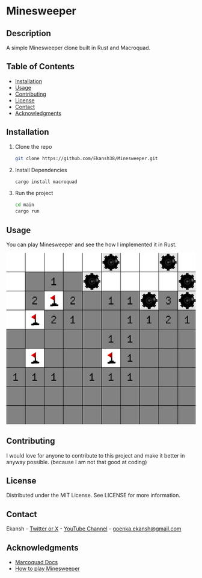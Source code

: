 # Minesweeper

## Description

A simple Minesweeper clone built in Rust and Macroquad.

## Table of Contents

- [Installation](#installation)
- [Usage](#usage)
- [Contributing](#contributing)
- [License](#license)
- [Contact](#contact)
- [Acknowledgments](#acknowledgments)

## Installation

1. Clone the repo

   ```sh
   git clone https://github.com/Ekansh38/Minesweeper.git

   ```

2. Install Dependencies

   ```sh
   cargo install macroquad
   ```

3. Run the project
   ```sh
   cd main
   cargo run
   ```

## Usage

You can play Minesweeper and see the how I implemented it in Rust.

![Screenshot of the project](./images/Screenshot.png)

## Contributing

I would love for anyone to contribute to this project and make it better in anyway possible. (because I am not that good at coding)

## License

Distributed under the MIT License. See LICENSE for more information.

## Contact

Ekansh - [Twitter or X](https://x.com/mister_byte_) - [YouTube Channel](https://www.youtube.com/@mister_byte_) - goenka.ekansh@gmail.com

## Acknowledgments

- [Marcoquad Docs](https://macroquad.rs)
- [How to play Minesweeper](https://minesweepergame.com/strategy/how-to-play-minesweeper.php)
